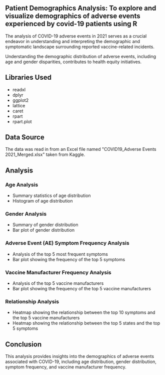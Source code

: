 ## Patient Demographics Analysis: To explore and visualize demographics of adverse events experienced by covid-19 patients using R 
The analysis of COVID-19 adverse events in 2021 serves as a crucial endeavor in understanding and interpreting the demographic and symptomatic landscape surrounding reported vaccine-related incidents.

Understanding the demographic distribution of adverse events, including age and gender disparities, contributes to health equity initiatives.

## Libraries Used
- readxl
- dplyr
- ggplot2
- lattice
- caret
- rpart
- rpart.plot

## Data Source
The data was read in from an Excel file named "COVID19_Adverse Events 2021_Merged.xlsx" taken from Kaggle.

## Analysis

### Age Analysis
- Summary statistics of age distribution
- Histogram of age distribution

### Gender Analysis
- Summary of gender distribution
- Bar plot of gender distribution

### Adverse Event (AE) Symptom Frequency Analysis
- Analysis of the top 5 most frequent symptoms
- Bar plot showing the frequency of the top 5 symptoms

### Vaccine Manufacturer Frequency Analysis
- Analysis of the top 5 vaccine manufacturers
- Bar plot showing the frequency of the top 5 vaccine manufacturers

### Relationship Analysis
- Heatmap showing the relationship between the top 10 symptoms and the top 5 vaccine manufacturers
- Heatmap showing the relationship between the top 5 states and the top 5 symptoms

## Conclusion
This analysis provides insights into the demographics of adverse events associated with COVID-19, including age distribution, gender distribution, symptom frequency, and vaccine manufacturer frequency.

